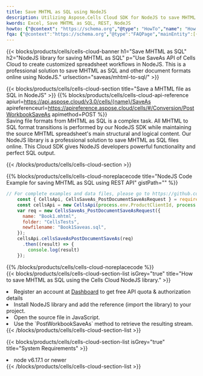 ```yaml
---
title: Save MHTML as SQL using NodeJS 
description: Utilizing Aspose.Cells Cloud SDK for NodeJS to save MHTML format file as SQL format file. 
kwords: Excel, Save MHTML as SQL, REST, NodeJS
howto: {"@context": "https://schema.org","@type": "HowTo","name": "How to save MHTML as SQL using the Cells Cloud NodeJS library.","description": "How to save MHTML as SQL using the Cells Cloud NodeJS library.","image": {"@type": "ImageObject"},"url": "/nodejs/saveas/mhtml-to-sql/","step": [{ "@type": "HowToStep","name": "How to save MHTML as SQL using the Cells Cloud NodeJS library. step 1", "image": {"@type": "ImageObject",},"url": "/nodejs/saveas/mhtml-to-sql/","text": "Register an account at <a href='https://dashboard.aspose.cloud/'>Dashboard</a> to get free API quota & authorization details",},{ "@type": "HowToStep","name": "How to save MHTML as SQL using the Cells Cloud NodeJS library. step 1", "image": {"@type": "ImageObject",},"url": "/nodejs/saveas/mhtml-to-sql/","text": "Install NodeJS library and add the reference (import the library) to your project.",},{ "@type": "HowToStep","name": "How to save MHTML as SQL using the Cells Cloud NodeJS library. step 1", "image": {"@type": "ImageObject",},"url": "/nodejs/saveas/mhtml-to-sql/","text": "Open the source file in JavaScript.",},{ "@type": "HowToStep","name": "How to save MHTML as SQL using the Cells Cloud NodeJS library. step 1", "image": {"@type": "ImageObject",},"url": "/nodejs/saveas/mhtml-to-sql/","text": "Use the `PostWorkbookSaveAs` method to retrieve the resulting stream.",}, ],"supply": {"@type": "HowToSupply","name": "document"},"tool": [{"@type": "HowToTool","name": "Visual Studio, Visual Studio Code, WebStorm"},{"@type": "HowToTool","name": "Aspose Cells"}],"totalTime": "PT6M"}
fqa: {"@context":"https://schema.org","@type":"FAQPage","mainEntity":[{"@type":"Question","name":"Why save file as other formats file in C# using REST API?","acceptedAnswer":{"@type":"Answer","text":"Documents are encoded in many ways, and some files may be incompatible with the software you use. To open and read such files, just save them as appropriate file formats.<br/><ol><li>Install .NET SDK and add the reference (import the library) to your project.</li><li>Open the source file in C# using REST API.</li><li>Call the PostWorkbookSaveAsRequest() method, passing an output filename with required extension.</li><li>Get the result of save as a separate file.</li></ol>"}},{"@type":"Question","name":"What file formats can I save as with your C# library?","acceptedAnswer":{"@type":"Answer","text":"We support a variety of file formats for conversion using .NET library, including XLSX, Excel, xls , PDF, CSV, HTML, Markdown, XML, PNG, JPG, TIFF, Json, TXT and many more."}},{"@type":"Question","name":"What is the maximum allowed file size for conversion using this .NET library?","acceptedAnswer":{"@type":"Answer","text":"There are no file size limits for format conversions using .NET library."}}]}
---
```



{{< blocks/products/cells/cells-cloud-banner h1="Save MHTML as SQL" h2="NodeJS library for saving MHTML as SQL" p="Use SaveAs API of Cells Cloud to create customized spreadsheet workflows in NodeJS. This is a professional solution to save MHTML as SQL and other document formats online using NodeJS." urlsection="saveas/mhtml-to-sql/" >}}

{{< blocks/products/cells/cells-cloud-section  title="Save a MHTML file as SQL in NodeJS" >}}
{{% blocks/products/cells/cells-cloud-api-reference  apiurl=https://api.aspose.cloud/v3.0/cells/{name}/SaveAs  apireferenceurl=https://apireference.aspose.cloud/cells/#/Conversion/PostWorkbookSaveAs  apimethod=POST %}}
<br/>
Saving file formats from MHTML as SQL is a complex task. All MHTML to SQL format transitions is performed by our NodeJS SDK while maintaining the source MHTML spreadsheet's main structural and logical content. Our NodeJS library is a professional solution to save MHTML as SQL files online. This Cloud SDK gives NodeJS developers powerful functionality and perfect SQL output.

{{< /blocks/products/cells/cells-cloud-section >}}

{{% blocks/products/cells/cells-cloud-noreplacecode title="NodeJS Code Example for saving MHTML as SQL using REST API" gistPath="" %}}
  
```js
// For complete examples and data files, please go to https://github.com/aspose-cells-cloud/aspose-cells-cloud-node/
    const { CellsApi, CellsSaveAs_PostDocumentSaveAsRequest } = require("asposecellscloud");
    const cellsApi = new CellsApi(process.env.ProductClientId, process.env.ProductClientSecret);
    var req = new CellsSaveAs_PostDocumentSaveAsRequest({
      name: "Book1.mhtml",
      folder: "CellsTests",
      newfilename: "Book1Saveas.sql",
    });
    cellsApi.cellsSaveAsPostDocumentSaveAs(req)
      .then((result) => {
        console.log(result)
    });
```
  
{{% /blocks/products/cells/cells-cloud-noreplacecode  %}}
<br/>
{{< blocks/products/cells/cells-cloud-section-list isGrey="true"  title="How to save MHTML as SQL using the Cells Cloud NodeJS library." >}}
<li>Register an account at <a href="https://dashboard.aspose.cloud/">Dashboard</a> to get free API quota & authorization details</li>
<li>Install NodeJS library and add the reference (import the library) to your project.</li>
<li>Open the source file in JavaScript.</li>
<li>Use the `PostWorkbookSaveAs` method to retrieve the resulting stream.</li>
{{< /blocks/products/cells/cells-cloud-section-list >}}

{{< blocks/products/cells/cells-cloud-section-list isGrey="true"  title="System Requirements" >}}
<li>node v6.17.1 or newer</li>
{{< /blocks/products/cells/cells-cloud-section-list >}}
